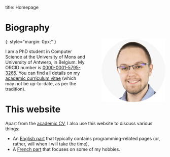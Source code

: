 title: Homepage

# Biography

<img style="float: right; max-width: 200px; margin-left: 50px; margin-bottom: 20px;" src="portrait.png"/>
{: style="margin: 0px;" }

I am a PhD student in Computer Science at the University of Mons and University of Antwerp, in Belgium.
My ORCID number is [0000-0001-5795-3265](https://orcid.org/0000-0001-5795-3265).
You can find all details on my [academic curriculum vitae](academic/index.md) (which may not be up-to-date, as per the tradition).

# This website

Apart from the [academic CV](academic/index.md), I also use this website to discuss various things:

  - An [English part](nonacademic/en/index.md) that typically contains programming-related pages (or, rather, will when I will take the time),
  - A [French part](nonacademic/fr/index.md) that focuses on some of my hobbies.